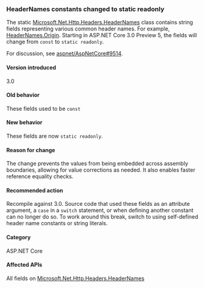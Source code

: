 ### HeaderNames constants changed to static readonly

The static [Microsoft.Net.Http.Headers.HeaderNames](/dotnet/api/microsoft.net.http.headers.headernames?view=aspnetcore-2.2) class contains string fields representing various common header names. For example, [HeaderNames.Origin](/dotnet/api/microsoft.net.http.headers.headernames.origin?view=aspnetcore-2.2). Starting in ASP.NET Core 3.0 Preview 5, the fields will change from `const` to `static readonly`.

For discussion, see [aspnet/AspNetCore#9514](https://github.com/aspnet/AspNetCore/issues/9514).

#### Version introduced

3.0

#### Old behavior

These fields used to be `const`

#### New behavior

These fields are now `static readonly`.

#### Reason for change

The change prevents the values from being embedded across assembly boundaries, allowing for value corrections as needed. It also enables faster reference equality checks.

#### Recommended action

Recompile against 3.0. Source code that used these fields as an attribute argument, a `case` in a `switch` statement, or when defining another constant can no longer do so. To work around this break, switch to using self-defined header name constants or string literals.

#### Category

ASP.NET Core

#### Affected APIs

All fields on [Microsoft.Net.Http.Headers.HeaderNames](/dotnet/api/microsoft.net.http.headers.headernames)

